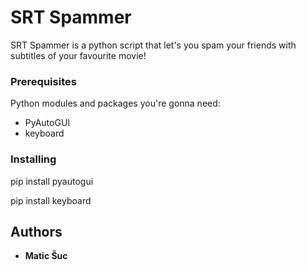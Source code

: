 # SRT Spammer

SRT Spammer is a python script that let's you spam your friends with subtitles of your favourite movie!

### Prerequisites

Python modules and packages you're gonna need:

 - PyAutoGUI
 - keyboard

### Installing

  pip install pyautogui

  pip install keyboard

## Authors

* **Matic Šuc**
